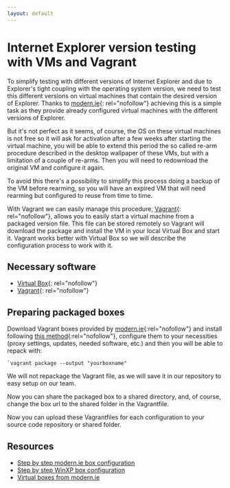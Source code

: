 ```yaml
---
layout: default
---
```



Internet Explorer version testing with VMs and Vagrant
======================================================

To simplify testing with different versions of Internet Explorer and due to Explorer's tight coupling with the operating system version, we need to test this different versions on virtual machines that contain the desired version of Explorer. Thanks to [modern.ie](https://www.modern.ie/){: rel="nofollow"} achieving this is a simple task as they provide already configured virtual machines with the different versions of Explorer.

But it's not perfect as it seems, of course, the OS on these virtual machines is not free so it will ask for activation after a few weeks after starting the virtual machine, you will be able to extend this period the so called re-arm procedure described in the desktop wallpaper of these VMs, but with a limitation of a couple of re-arms. Then you will need to redownload the original VM and configure it again.

To avoid this there's a possibility to simplify this process doing a backup of the VM before rearming, so you will have an expired VM that will need rearming but configured to reuse from time to time.

With Vagrant we can easily manage this procedure, [Vagrant](https://www.vagrantup.com/){: rel="nofollow"}, allows you to easily start a virtual machine from a packaged version file. This file can be stored remotely so Vagrant will download the package and install the VM in your local Virtual Box and start it. Vagrant works better with Virtual Box so we will describe the configuration process to work with it.


Necessary software
------------------

* [Virtual Box](https://www.virtualbox.org/wiki/Downloads){: rel="nofollow"}
* [Vagrant](https://www.vagrantup.com/downloads.html){: rel="nofollow"}


Preparing packaged boxes
------------------------

Download Vagrant boxes provided by [modern.ie][1]{:rel="nofollow"} and install following [this method][2]{:rel="nofollow"}, configure them to your necessities (proxy settings, updates, needed software, etc.) and then you will be able to repack with:

    `vagrant package --output "yourboxname"

We will not repackage the Vagrant file, as we will save it in our repository to easy setup on our team.

Now you can share the packaged box to a shared directory, and, of course, change the box url to the shared folder in the Vagrantfile.

Now you can upload these Vagrantfiles for each configuration to your source code repository or shared folder.



Resources
---------

* [Step by step modern.ie box configuration][2]
* [Step by step WinXP box configuration][3]
* [Virtual boxes from modern.ie][1]


[1]: http://blog.syntaxc4.net/post/2014/09/03/windows-boxes-for-vagrant-courtesy-of-modern-ie.aspx
[2]: https://gist.github.com/andreptb/57e388df5e881937e62a
[3]: http://www.emoxter.com/welcome-to-ghost/